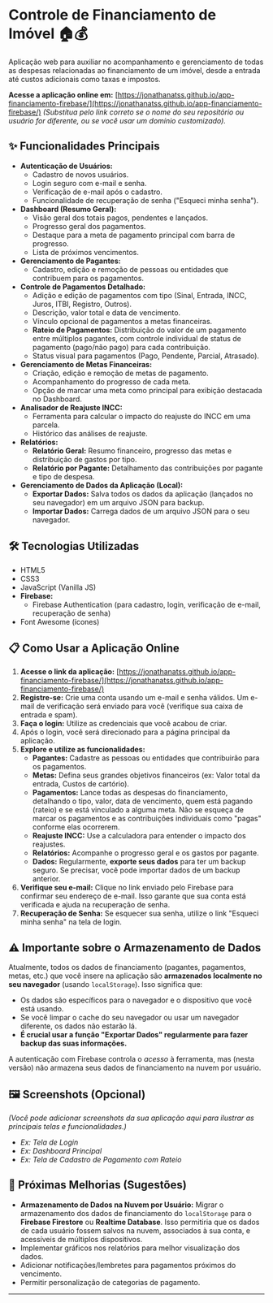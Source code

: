 # Controle de Financiamento de Imóvel 🏠💰

Aplicação web para auxiliar no acompanhamento e gerenciamento de todas as despesas relacionadas ao financiamento de um imóvel, desde a entrada até custos adicionais como taxas e impostos.

**Acesse a aplicação online em:** [https://jonathanatss.github.io/app-financiamento-firebase/](https://jonathanatss.github.io/app-financiamento-firebase/)
*(Substitua pelo link correto se o nome do seu repositório ou usuário for diferente, ou se você usar um domínio customizado).*

## ✨ Funcionalidades Principais

* **Autenticação de Usuários:**
    * Cadastro de novos usuários.
    * Login seguro com e-mail e senha.
    * Verificação de e-mail após o cadastro.
    * Funcionalidade de recuperação de senha ("Esqueci minha senha").
* **Dashboard (Resumo Geral):**
    * Visão geral dos totais pagos, pendentes e lançados.
    * Progresso geral dos pagamentos.
    * Destaque para a meta de pagamento principal com barra de progresso.
    * Lista de próximos vencimentos.
* **Gerenciamento de Pagantes:**
    * Cadastro, edição e remoção de pessoas ou entidades que contribuem para os pagamentos.
* **Controle de Pagamentos Detalhado:**
    * Adição e edição de pagamentos com tipo (Sinal, Entrada, INCC, Juros, ITBI, Registro, Outros).
    * Descrição, valor total e data de vencimento.
    * Vínculo opcional de pagamentos a metas financeiras.
    * **Rateio de Pagamentos:** Distribuição do valor de um pagamento entre múltiplos pagantes, com controle individual de status de pagamento (pago/não pago) para cada contribuição.
    * Status visual para pagamentos (Pago, Pendente, Parcial, Atrasado).
* **Gerenciamento de Metas Financeiras:**
    * Criação, edição e remoção de metas de pagamento.
    * Acompanhamento do progresso de cada meta.
    * Opção de marcar uma meta como principal para exibição destacada no Dashboard.
* **Analisador de Reajuste INCC:**
    * Ferramenta para calcular o impacto do reajuste do INCC em uma parcela.
    * Histórico das análises de reajuste.
* **Relatórios:**
    * **Relatório Geral:** Resumo financeiro, progresso das metas e distribuição de gastos por tipo.
    * **Relatório por Pagante:** Detalhamento das contribuições por pagante e tipo de despesa.
* **Gerenciamento de Dados da Aplicação (Local):**
    * **Exportar Dados:** Salva todos os dados da aplicação (lançados no seu navegador) em um arquivo JSON para backup.
    * **Importar Dados:** Carrega dados de um arquivo JSON para o seu navegador.

## 🛠️ Tecnologias Utilizadas

* HTML5
* CSS3
* JavaScript (Vanilla JS)
* **Firebase:**
    * Firebase Authentication (para cadastro, login, verificação de e-mail, recuperação de senha)
* Font Awesome (ícones)

## 📋 Como Usar a Aplicação Online

1.  **Acesse o link da aplicação:** [https://jonathanatss.github.io/app-financiamento-firebase/](https://jonathanatss.github.io/app-financiamento-firebase/)
2.  **Registre-se:** Crie uma conta usando um e-mail e senha válidos. Um e-mail de verificação será enviado para você (verifique sua caixa de entrada e spam).
3.  **Faça o login:** Utilize as credenciais que você acabou de criar.
4.  Após o login, você será direcionado para a página principal da aplicação.
5.  **Explore e utilize as funcionalidades:**
    * **Pagantes:** Cadastre as pessoas ou entidades que contribuirão para os pagamentos.
    * **Metas:** Defina seus grandes objetivos financeiros (ex: Valor total da entrada, Custos de cartório).
    * **Pagamentos:** Lance todas as despesas do financiamento, detalhando o tipo, valor, data de vencimento, quem está pagando (rateio) e se está vinculado a alguma meta. Não se esqueça de marcar os pagamentos e as contribuições individuais como "pagas" conforme elas ocorrerem.
    * **Reajuste INCC:** Use a calculadora para entender o impacto dos reajustes.
    * **Relatórios:** Acompanhe o progresso geral e os gastos por pagante.
    * **Dados:** Regularmente, **exporte seus dados** para ter um backup seguro. Se precisar, você pode importar dados de um backup anterior.
6.  **Verifique seu e-mail:** Clique no link enviado pelo Firebase para confirmar seu endereço de e-mail. Isso garante que sua conta está verificada e ajuda na recuperação de senha.
7.  **Recuperação de Senha:** Se esquecer sua senha, utilize o link "Esqueci minha senha" na tela de login.

## ⚠️ Importante sobre o Armazenamento de Dados

Atualmente, todos os dados de financiamento (pagantes, pagamentos, metas, etc.) que você insere na aplicação são **armazenados localmente no seu navegador** (usando `localStorage`). Isso significa que:
* Os dados são específicos para o navegador e o dispositivo que você está usando.
* Se você limpar o cache do seu navegador ou usar um navegador diferente, os dados não estarão lá.
* **É crucial usar a função "Exportar Dados" regularmente para fazer backup das suas informações.**

A autenticação com Firebase controla o *acesso* à ferramenta, mas (nesta versão) não armazena seus dados de financiamento na nuvem por usuário.

## 🖼️ Screenshots (Opcional)

*(Você pode adicionar screenshots da sua aplicação aqui para ilustrar as principais telas e funcionalidades.)*

* *Ex: Tela de Login*
* *Ex: Dashboard Principal*
* *Ex: Tela de Cadastro de Pagamento com Rateio*

## 🔮 Próximas Melhorias (Sugestões)

* **Armazenamento de Dados na Nuvem por Usuário:** Migrar o armazenamento dos dados de financiamento do `localStorage` para o **Firebase Firestore** ou **Realtime Database**. Isso permitiria que os dados de cada usuário fossem salvos na nuvem, associados à sua conta, e acessíveis de múltiplos dispositivos.
* Implementar gráficos nos relatórios para melhor visualização dos dados.
* Adicionar notificações/lembretes para pagamentos próximos do vencimento.
* Permitir personalização de categorias de pagamento.

---
